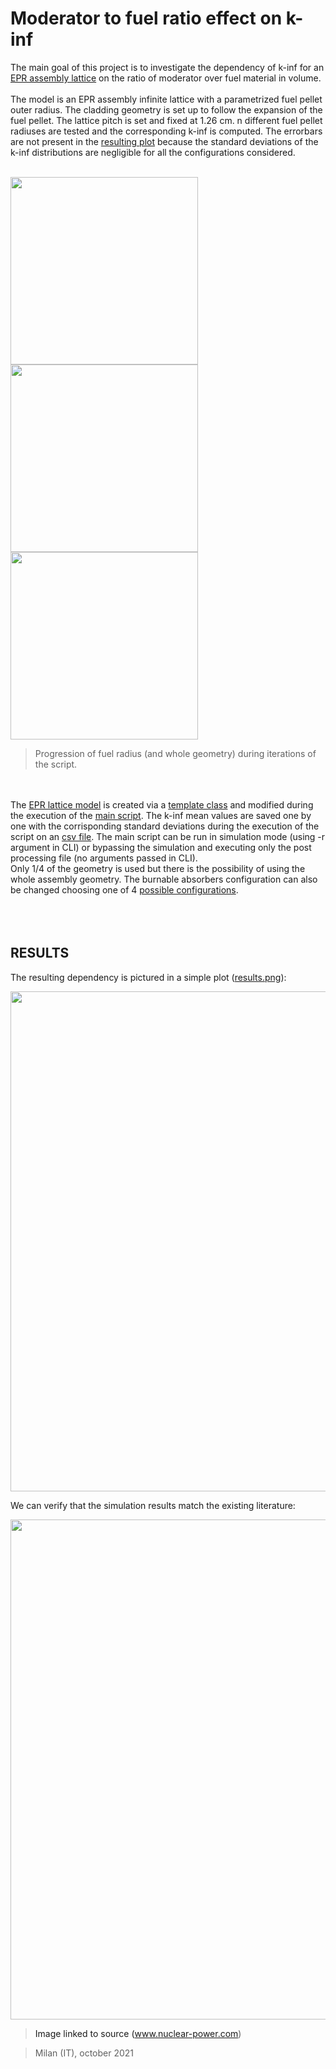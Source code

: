 # Moderator to fuel ratio effect on k-inf 

The main goal of this project is to investigate the dependency of k-inf for an [EPR assembly lattice](https://github.com/LorenzoMazzocco/OpenMC-projects/files/7280552/EPR.core.design.pdf) on the ratio of moderator over fuel material in volume.\
\
The model is an EPR assembly infinite lattice with a parametrized fuel pellet outer radius. The cladding geometry is set up to follow the expansion of the fuel pellet.
The lattice pitch is set and fixed at 1.26 cm. n different fuel pellet radiuses are tested and the corresponding k-inf is computed. The errorbars are not present in the [resulting 
plot](results.png) because the standard deviations of the k-inf distributions are negligible for all the configurations considered.
<br/><br/>

<p float="left">
  <img src="https://user-images.githubusercontent.com/36040421/135911129-22e743e3-ade0-4c85-8db9-90d240600ba1.png" width="300" />
  <img src="https://user-images.githubusercontent.com/36040421/135911138-0be1dc88-08e6-4db0-ba38-48b6246cdf33.png" width="300" /> 
  <img src="https://user-images.githubusercontent.com/36040421/135911140-a1142151-57ee-4196-8c21-406bf907df3d.png" width="300" />
</p>

>Progression of fuel radius (and whole geometry) during iterations of the script.

<br/><br/>
The [EPR lattice model](./model_xml) is created via a [template class](./templates/EPR_assembly.py) and modified during the execution of the [main script](main.py).
The k-inf mean values are saved one by one with the corrisponding standard deviations during the execution of the script on an [csv file](./output/data.csv). The main script can be run in  simulation mode (using -r argument in CLI) or bypassing the simulation and executing only the post processing file (no arguments passed in CLI).\
Only 1/4 of the geometry is used but there is the possibility of using the whole assembly geometry. The burnable absorbers configuration can also be changed choosing one of 4 [possible configurations](https://github.com/LorenzoMazzocco/OpenMC-projects/files/7280552/EPR.core.design.pdf). 
<br/><br/>
<br/><br/>

## RESULTS
The resulting dependency is pictured in a simple plot ([results.png](.results.png)):

<img src='https://user-images.githubusercontent.com/36040421/135904923-3c9e58ed-c974-44d2-ba30-1d19b2053019.png' width='800'/>

We can verify that the simulation results match the existing literature:

<a href="https://www.nuclear-power.com/nuclear-power/reactor-physics/reactor-dynamics/moderator-to-fuel-ratio/">
<img src='https://user-images.githubusercontent.com/36040421/135906300-104811c7-34a5-491c-a480-d25e358a9839.png' width='800' />
<a/>
  
>Image linked to source (www.nuclear-power.com)
  
>Milan (IT), october 2021
  
 

